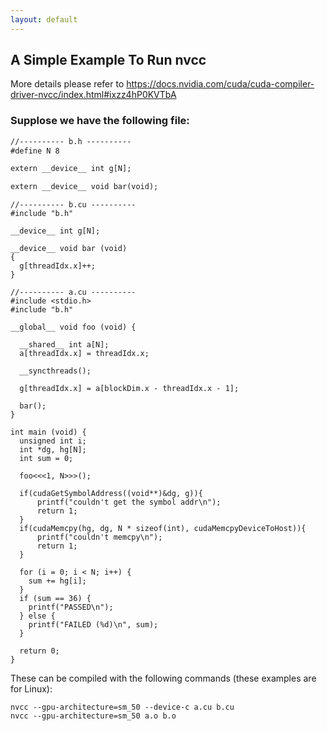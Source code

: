 ```yaml
---
layout: default
---
```


## A Simple Example To Run nvcc
More details please refer to https://docs.nvidia.com/cuda/cuda-compiler-driver-nvcc/index.html#ixzz4hP0KVTbA
### Supplose we have the following file:
```htm
//---------- b.h ----------
#define N 8

extern __device__ int g[N];

extern __device__ void bar(void);
```
```
//---------- b.cu ----------
#include "b.h"

__device__ int g[N];

__device__ void bar (void)
{
  g[threadIdx.x]++;
}
```
```
//---------- a.cu ----------
#include <stdio.h>
#include "b.h"

__global__ void foo (void) {

  __shared__ int a[N];
  a[threadIdx.x] = threadIdx.x;

  __syncthreads();

  g[threadIdx.x] = a[blockDim.x - threadIdx.x - 1];

  bar();
}

int main (void) {
  unsigned int i;
  int *dg, hg[N];
  int sum = 0;

  foo<<<1, N>>>();

  if(cudaGetSymbolAddress((void**)&dg, g)){
      printf("couldn't get the symbol addr\n");
      return 1;
  }
  if(cudaMemcpy(hg, dg, N * sizeof(int), cudaMemcpyDeviceToHost)){
      printf("couldn't memcpy\n");
      return 1;
  }

  for (i = 0; i < N; i++) {
    sum += hg[i];
  }
  if (sum == 36) {
    printf("PASSED\n");
  } else {
    printf("FAILED (%d)\n", sum);
  }

  return 0;
}
```
These can be compiled with the following commands (these examples are for Linux):
```
nvcc --gpu-architecture=sm_50 --device-c a.cu b.cu
nvcc --gpu-architecture=sm_50 a.o b.o
```